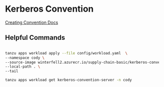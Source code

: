 # Kerberos Convention

[Creating Convention Docs](https://docs.vmware.com/en/VMware-Tanzu-Application-Platform/1.3/tap/GUID-cartographer-conventions-creating-conventions.html)

## Helpful Commands
```bash

tanzu apps workload apply --file config/workload.yaml  \
--namespace cody \
--source-image winterfell2.azurecr.io/supply-chain-basic/kerberos-convention-server-source \
--local-path . \
--tail 

tanzu apps workload get kerberos-convention-server -n cody
```